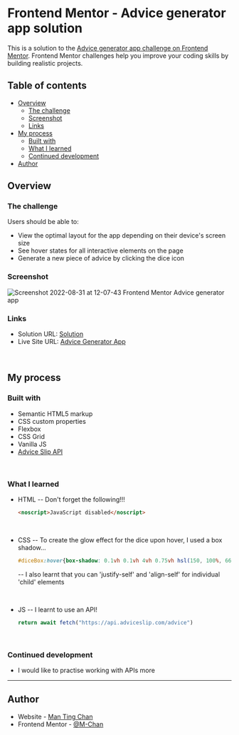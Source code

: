 # Frontend Mentor - Advice generator app solution

This is a solution to the [Advice generator app challenge on Frontend Mentor](https://www.frontendmentor.io/challenges/advice-generator-app-QdUG-13db). Frontend Mentor challenges help you improve your coding skills by building realistic projects.

## Table of contents

- [Overview](#overview)
  - [The challenge](#the-challenge)
  - [Screenshot](#screenshot)
  - [Links](#links)
- [My process](#my-process)
  - [Built with](#built-with)
  - [What I learned](#what-i-learned)
  - [Continued development](#continued-development)
- [Author](#author)


## Overview
### The challenge

Users should be able to:

- View the optimal layout for the app depending on their device's screen size
- See hover states for all interactive elements on the page
- Generate a new piece of advice by clicking the dice icon

### Screenshot
![Screenshot 2022-08-31 at 12-07-43 Frontend Mentor Advice generator app](https://user-images.githubusercontent.com/81781462/187671782-3d4b8b28-bbe9-4021-a4a5-49caf684f76d.png)





### Links
- Solution URL: [Solution]()
- Live Site URL: [Advice Generator App]()

&nbsp;
## My process

### Built with

- Semantic HTML5 markup
- CSS custom properties
- Flexbox
- CSS Grid
- Vanilla JS
- [Advice Slip API](https://api.adviceslip.com)

&nbsp;
### What I learned
- HTML
-- Don't forget the following!!!
  ```html
  <noscript>JavaScript disabled</noscript>
  ```

&nbsp; <!-- non-breaking space ASCII character; adds a line -->
- CSS
-- To create the glow effect for the dice upon hover, I used a box shadow...
  ```css
  #diceBox:hover{box-shadow: 0.1vh 0.1vh 4vh 0.75vh hsl(150, 100%, 66%);}
  ```
  -- I also learnt that you can 'justify-self' and 'align-self' for individual 'child' elements

&nbsp;
- JS
-- I learnt to use an API!
  ```js
  return await fetch("https://api.adviceslip.com/advice")
  ```


&nbsp;
### Continued development
- I would like to practise working with APIs more



---
## Author
- Website - [Man Ting Chan](https://m-chan.github.io/)
- Frontend Mentor - [@M-Chan](https://www.frontendmentor.io/profile/M-Chan)
